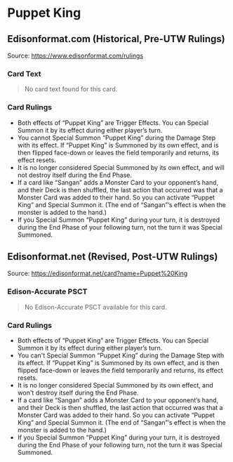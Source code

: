 # Puppet King

## Edisonformat.com (Historical, Pre-UTW Rulings)

Source: https://www.edisonformat.com/rulings

### Card Text

> No card text found for this card.

### Card Rulings

*   Both effects of “Puppet King” are Trigger Effects. You can Special Summon it by its effect during either player’s turn.
*   You cannot Special Summon “Puppet King” during the Damage Step with its effect. If “Puppet King” is Summoned by its own effect, and is then flipped face-down or leaves the field temporarily and returns, its effect resets.
*   It is no longer considered Special Summoned by its own effect, and will not destroy itself during the End Phase.
*   If a card like “Sangan” adds a Monster Card to your opponent’s hand, and their Deck is then shuffled, the last action that occurred was that a Monster Card was added to their hand. So you can activate “Puppet King” and Special Summon it. (The end of “Sangan”’s effect is when the monster is added to the hand.)
*   If you Special Summon “Puppet King” during your turn, it is destroyed during the End Phase of your following turn, not the turn it was Special Summoned.

## Edisonformat.net (Revised, Post-UTW Rulings)

Source: https://edisonformat.net/card?name=Puppet%20King

### Edison-Accurate PSCT

> No Edison-Accurate PSCT available for this card.

### Card Rulings

*   Both effects of “Puppet King” are Trigger Effects. You can Special Summon it by its effect during either player’s turn.
*   You can't Special Summon “Puppet King” during the Damage Step with its effect. If “Puppet King” is Summoned by its own effect, and is then flipped face-down or leaves the field temporarily and returns, its effect resets.
*   It is no longer considered Special Summoned by its own effect, and won't destroy itself during the End Phase.
*   If a card like “Sangan” adds a Monster Card to your opponent’s hand, and their Deck is then shuffled, the last action that occurred was that a Monster Card was added to their hand. So you can activate “Puppet King” and Special Summon it. (The end of “Sangan”’s effect is when the monster is added to the hand.)
*   If you Special Summon “Puppet King” during your turn, it is destroyed during the End Phase of your following turn, not the turn it was Special Summoned.
            